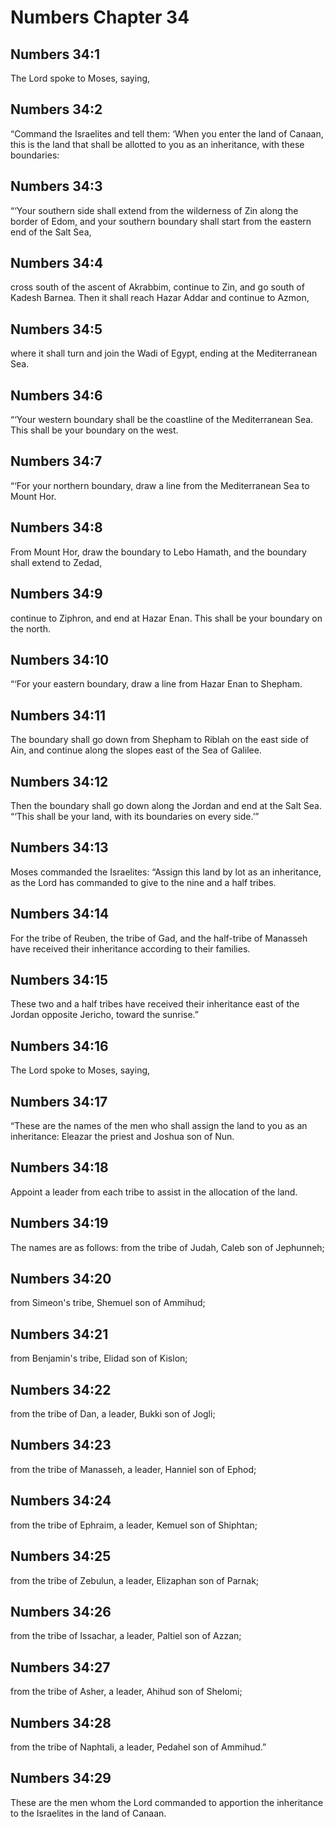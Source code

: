 # Numbers Chapter 34

## Numbers 34:1
The Lord spoke to Moses, saying,

## Numbers 34:2
“Command the Israelites and tell them: ‘When you enter the land of Canaan, this is the land that shall be allotted to you as an inheritance, with these boundaries:

## Numbers 34:3
“‘Your southern side shall extend from the wilderness of Zin along the border of Edom, and your southern boundary shall start from the eastern end of the Salt Sea,

## Numbers 34:4
cross south of the ascent of Akrabbim, continue to Zin, and go south of Kadesh Barnea. Then it shall reach Hazar Addar and continue to Azmon,

## Numbers 34:5
where it shall turn and join the Wadi of Egypt, ending at the Mediterranean Sea.

## Numbers 34:6
“‘Your western boundary shall be the coastline of the Mediterranean Sea. This shall be your boundary on the west.

## Numbers 34:7
“‘For your northern boundary, draw a line from the Mediterranean Sea to Mount Hor.

## Numbers 34:8
From Mount Hor, draw the boundary to Lebo Hamath, and the boundary shall extend to Zedad,

## Numbers 34:9
continue to Ziphron, and end at Hazar Enan. This shall be your boundary on the north.

## Numbers 34:10
“‘For your eastern boundary, draw a line from Hazar Enan to Shepham.

## Numbers 34:11
The boundary shall go down from Shepham to Riblah on the east side of Ain, and continue along the slopes east of the Sea of Galilee.

## Numbers 34:12
Then the boundary shall go down along the Jordan and end at the Salt Sea. “‘This shall be your land, with its boundaries on every side.’”

## Numbers 34:13
Moses commanded the Israelites: “Assign this land by lot as an inheritance, as the Lord has commanded to give to the nine and a half tribes.

## Numbers 34:14
For the tribe of Reuben, the tribe of Gad, and the half-tribe of Manasseh have received their inheritance according to their families.

## Numbers 34:15
These two and a half tribes have received their inheritance east of the Jordan opposite Jericho, toward the sunrise.”

## Numbers 34:16
The Lord spoke to Moses, saying,

## Numbers 34:17
“These are the names of the men who shall assign the land to you as an inheritance: Eleazar the priest and Joshua son of Nun.

## Numbers 34:18
Appoint a leader from each tribe to assist in the allocation of the land.

## Numbers 34:19
The names are as follows: from the tribe of Judah, Caleb son of Jephunneh;

## Numbers 34:20
from Simeon's tribe, Shemuel son of Ammihud;

## Numbers 34:21
from Benjamin's tribe, Elidad son of Kislon;

## Numbers 34:22
from the tribe of Dan, a leader, Bukki son of Jogli;

## Numbers 34:23
from the tribe of Manasseh, a leader, Hanniel son of Ephod;

## Numbers 34:24
from the tribe of Ephraim, a leader, Kemuel son of Shiphtan;

## Numbers 34:25
from the tribe of Zebulun, a leader, Elizaphan son of Parnak;

## Numbers 34:26
from the tribe of Issachar, a leader, Paltiel son of Azzan;

## Numbers 34:27
from the tribe of Asher, a leader, Ahihud son of Shelomi;

## Numbers 34:28
from the tribe of Naphtali, a leader, Pedahel son of Ammihud.”

## Numbers 34:29
These are the men whom the Lord commanded to apportion the inheritance to the Israelites in the land of Canaan.
